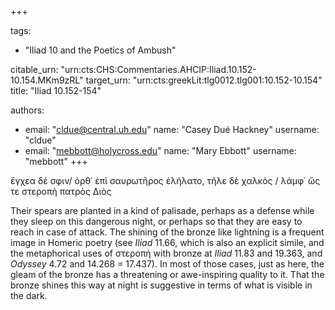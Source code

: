 +++

tags:
- "Iliad 10 and the Poetics of Ambush"

citable_urn: "urn:cts:CHS:Commentaries.AHCIP:Iliad.10.152-10.154.MKm9zRL"
target_urn: "urn:cts:greekLit:tlg0012.tlg001:10.152-10.154"
title: "Iliad 10.152-154"

authors:
- email: "cldue@central.uh.edu"
  name: "Casey Dué Hackney"
  username: "cldue"
- email: "mebbott@holycross.edu"
  name: "Mary Ebbott"
  username: "mebbott"
+++

<p>ἔγχεα δέ σφιν/ ὀρθ᾽ ἐπὶ σαυρωτῆρος ἐλήλατο, τῆλε δὲ χαλκὸς / λάμφ᾽ ὥς τε στεροπὴ πατρὸς Διὸς</p><p>Their spears are planted in a kind of palisade, perhaps as a defense while they sleep on this dangerous night, or perhaps so that they are easy to reach in case of attack. The shining of the bronze like lightning is a frequent image in Homeric poetry (see <em>Iliad</em> 11.66, which is also an explicit simile, and the metaphorical uses of στεροπή with bronze at <em>Iliad</em> 11.83 and 19.363, and <em>Odyssey</em> 4.72 and 14.268 = 17.437). In most of those cases, just as here, the gleam of the bronze has a threatening or awe-inspiring quality to it. That the bronze shines this way at night is suggestive in terms of what is visible in the dark.  </p>